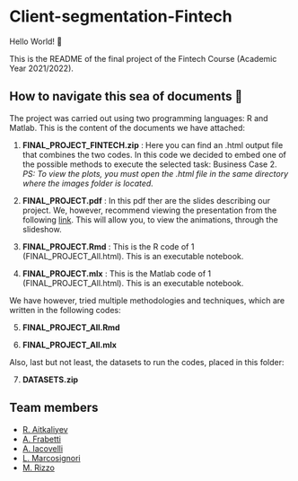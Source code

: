 # Client-segmentation-Fintech

Hello World! :wave:

This is the README of the final project of the Fintech Course (Academic Year 2021/2022).

## How to navigate this sea of documents :ocean:

  The project was carried out using two programming languages: R and Matlab. This is the content of the documents we have attached:

  1) **FINAL_PROJECT_FINTECH.zip** : 
                Here you can find an .html output file that combines the two codes. 
                In this code we decided to embed one of the possible methods to execute the selected task: Business Case 2.        
		    _PS: To view the plots, you must open the .html file in the same directory where the images folder is located._

  2) **FINAL_PROJECT.pdf**  :
		    In this pdf ther are the slides describing our project. 
                We, however, recommend viewing the presentation from the following [link](https://docs.google.com/presentation/d/1-9eVAz0XmIaeX8f4P4Her8THsvThPwtf/edit?usp=sharing&ouid=108681062918193188397&rtpof=true&sd=true).
		    This will allow you, to view the animations, through the slideshow. 

  3) **FINAL_PROJECT.Rmd**  :
		    This is the R code of 1 (FINAL_PROJECT_All.html).
		    This is an executable notebook.
		    
  4) **FINAL_PROJECT.mlx**  :
		    This is the Matlab code of 1 (FINAL_PROJECT_All.html). 
		    This is an executable notebook.


  We have however, tried multiple methodologies and techniques, 
  which are written in the following codes: 

  5) **FINAL_PROJECT_All.Rmd**  			

  6) **FINAL_PROJECT_All.mlx**

  
  Also, last but not least, the datasets to run the codes, placed in this folder: 

  7) **DATASETS.zip**




## Team members
 * [R. Aitkaliyev]()  
 * [A. Frabetti](https://github.com/ale1998bo)      
 * [A. Iacovelli]()     
 * [L. Marcosignori]()    
 * [M. Rizzo](https://github.com/RizzoMarco)      
